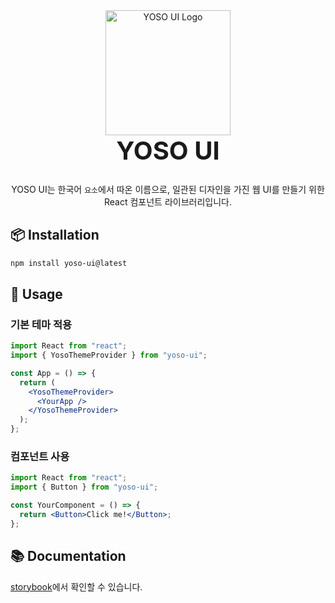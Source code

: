 <div align="center">
<img
 src="https://young-jae.notion.site/image/https%3A%2F%2Fprod-files-secure.s3.us-west-2.amazonaws.com%2F4bf4eb4a-0971-4aa4-9f87-8592bbbcf3f2%2F18555ad2-d3c3-48ab-a8a9-849c059bc831%2FYoso-icon.png?table=block&id=11d81b43-34ec-806f-85e3-e6abc3ae9dab&spaceId=4bf4eb4a-0971-4aa4-9f87-8592bbbcf3f2&width=1420&userId=&cache=v2"
  alt="YOSO UI Logo"
  width="200"
  height="200"
>
<h1
  style="font-size: 2.5rem; font-weight: 700; margin-top: 0;"
>YOSO UI</h1>

YOSO UI는 한국어 `요소`에서 따온 이름으로, 일관된 디자인을 가진 웹 UI를 만들기 위한 React 컴포넌트 라이브러리입니다.

</div>

## 📦 Installation

```bash
npm install yoso-ui@latest
```

## 🚀 Usage

### 기본 테마 적용

```jsx
import React from "react";
import { YosoThemeProvider } from "yoso-ui";

const App = () => {
  return (
    <YosoThemeProvider>
      <YourApp />
    </YosoThemeProvider>
  );
};
```

### 컴포넌트 사용

```jsx
import React from "react";
import { Button } from "yoso-ui";

const YourComponent = () => {
  return <Button>Click me!</Button>;
};
```

## 📚 Documentation

[storybook](https://lee-young-jae.github.io/yoso-ui/)에서 확인할 수 있습니다.
